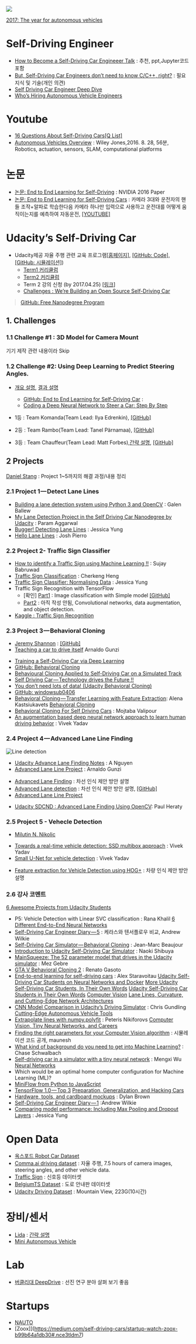![](https://cdn-images-1.medium.com/max/800/1*HTyatXEYA62kjN_kNxYW7g.png)

[2017: The year for autonomous vehicles](https://machinelearnings.co/2017-the-year-for-autonomous-vehicles-8359fec2d2db#.bh2nr1v38)

# Self-Driving Engineer
* [How to Become a Self-Driving Car Engineeer Talk](https://medium.com/self-driving-cars/how-to-become-a-self-driving-car-engineeer-talk-923dfa5e6665#.ig03r4tmq) : 추천, ppt,Jupyter코드 포함
* [But, Self-Driving Car Engineers don’t need to know C/C++, right?](https://medium.com/@mimoralea/but-self-driving-car-engineers-dont-need-to-know-c-c-right-3230725a7542#.1pk5qsb90) : 필요 지식 및 기술(개인 의견)
* [Self Driving Car Engineer Deep Dive](https://medium.com/@paysa/self-driving-car-engineer-deep-dive-89b814f3ff04#.pygljklaq)
* [Who’s Hiring Autonomous Vehicle Engineers](https://medium.com/self-driving-cars/whos-hiring-autonomous-vehicle-engineers-1ccf42185e08#.zd2odb5gs)

# Youtube
- [16 Questions About Self-Driving Cars](https://vimeo.com/198256576)[[Q List]](https://medium.com/self-driving-cars/frank-chens-16-questions-about-self-driving-car-3c663987965b#.85q8lxbdy)
- [Autonomous Vehicles Overview](https://www.youtube.com/watch?v=CruCp6vqPQs&feature=youtu.be) : Wiley Jones,2016. 8. 28, 56분, Robotics, actuation, sensors, SLAM, computational platforms

# 논문
* [논문: End to End Learning for Self-Driving](http://images.nvidia.com/content/tegra/automotive/images/2016/solutions/pdf/end-to-end-dl-using-px.pdf) : NVIDIA 2016 Paper
* [논문: End to End Learning for Self-Driving Cars](https://arxiv.org/abs/1604.07316) : 카메라 3대와 운전자의 핸들 조작+알파로 학습한다음 카메라 하나만 입력으로 사용하고 운전대를 어떻게 움직이는지를 예측하여 자동운전,  [[YOUTUBE]](https://drive.google.com/file/d/0B9raQzOpizn1TkRIa241ZnBEcjQ/view)




# Udacity’s Self-Driving Car
* Udacity제공 자율 주행 관련 교육 프로그램[[홈페이지]](https://www.udacity.com/drive), [[GitHub: Code]](https://github.com/udacity/self-driving-car), [[GitHub: 시뮬레이션]](https://github.com/udacity/self-driving-car-sim))
  * [Term1 커리큘럼](https://medium.com/self-driving-cars/term-1-in-depth-on-udacitys-self-driving-car-curriculum-ffcf46af0c08#.9kzwdddso)
  * [Term2 커리큘럼](https://medium.com/udacity/term-2-in-depth-on-udacitys-self-driving-car-curriculum-775130aae502#.drwc2n71n)
  * Term 2 강의 신청 (by 2017.04.25) [[링크]](https://admissions.udacity.com/new/nd013)
  * [Challenges : We’re Building an Open Source Self-Driving Car](https://medium.com/udacity/were-building-an-open-source-self-driving-car-ac3e973cd163#.w3hnxhv6l)

> [GitHub: Free Nanodegree Program](https://github.com/mikesprague/udacity-nanodegrees)

## 1. Challenges

### 1.1 Challenge #1 : 3D Model for Camera Mount
기기 제작 관련 내용이라 Skip

### 1.2 Challenge #2: Using Deep Learning to Predict Steering Angles.
* [개요 설명](https://medium.com/udacity/challenge-2-using-deep-learning-to-predict-steering-angles-f42004a36ff3#.7vo2x0vfn),  [결과 설명](https://medium.com/udacity/teaching-a-machine-to-steer-a-car-d73217f2492c#.84hhfrsfc)
  * [GitHub: End to End Learning for Self-Driving Car](https://github.com/windowsub0406/Behavior-Cloning) :
  * [Coding a Deep Neural Network to Steer a Car: Step By Step](https://medium.com/udacity/coding-a-deep-neural-network-to-steer-a-car-step-by-step-c075a12108e2#.7lxkxhoyd)

* 1등 : Team Komanda(Team Lead: Ilya Edrenkin), [[GitHub]](https://github.com/udacity/self-driving-car/tree/master/steering-models/community-models/komanda)
* 2등 : Team Rambo(Team Lead: Tanel Pärnamaa), [[GitHub]](https://github.com/udacity/self-driving-car/tree/master/steering-models/community-models/rambo)
* 3등 : Team Chauffeur(Team Lead: Matt Forbes),[간략 설명](https://medium.com/udacity/coding-a-deep-neural-network-to-steer-a-car-step-by-step-c075a12108e2#.pmiaer9k0),
 [[GitHub]](https://github.com/udacity/self-driving-car/tree/master/steering-models/community-models/chauffeur)

## 2 Projects
[Daniel Stang](http://www.cellar--door.com/sdc) : Project 1~5까지의 해결 과정/내용 정리

### 2.1 Project 1 — Detect Lane Lines
- [Building a lane detection system using Python 3 and OpenCV](https://medium.com/@galen.ballew/opencv-lanedetection-419361364fc0#.c2gg3agft) : Galen Ballew
- [My Lane Detection Project in the Self Driving Car Nanodegree by Udacity](https://medium.com/@paramaggarwal/my-lane-detection-project-for-the-self-driving-car-nanodegree-by-udacity-36a230553bd3#.iy3xxtun9) : Param Aggarwal
- [Bugger! Detecting Lane Lines](http://www.jessicayung.com/bugger-detecting-lane-lines/) : Jessica Yung
- [Hello Lane Lines](http://www.blog.autonomousd.com/2016/12/hello-lane-lines.html?showComment=1485840449048#c2413863224281126452) : Josh Pierro

### 2.2 Project 2- Traffic Sign Classifier
- [How to identify a Traffic Sign using Machine Learning !!](https://medium.com/@sujaybabruwad/how-to-identify-a-traffic-sign-using-machine-learning-7aa98c871469#.12d91nj06) : Sujay Babruwad
- [Traffic Sign Classification](https://medium.com/@hengcherkeng/updated-my-99-40-solution-to-udacity-nanodegree-project-p2-traffic-sign-classification-5580ae5bd51f#.iobd79qzu) : Cherkeng Heng
- [Traffic Sign Classifier: Normalising Data](http://www.jessicayung.com/traffic-sign-classifier-normalising-data/) : Jessica Yung
- Traffic Sign Recognition with TensorFlow
  - [확인] [Part1](https://medium.com/@waleedka/traffic-sign-recognition-with-tensorflow-629dffc391a6#.v2g5b44hl) : Image classification with Simple model  [[GitHub]](https://github.com/waleedka/traffic-signs-tensorflow/blob/master/notebook1.ipynb)
  - [Part2]() : 아직 작성 안됨,  Convolutional networks, data augmentation, and object detection.
- [Kaggle : Traffic Sign Recognition](https://inclass.kaggle.com/c/traffic-sign-recognition)

### 2.3 Project 3 — Behavioral Cloning
* [Jeremy Shannon](https://medium.com/udacity/udacity-self-driving-car-nanodegree-project-3-behavioral-cloning-446461b7c7f9#.j6t0algy9) : [[GitHub]](https://github.com/jeremy-shannon/CarND-Behavioral-Cloning-Project)
* [Teaching a car to drive itself](https://chatbotslife.com/teaching-a-car-to-drive-himself-e9a2966571c5#.g851pul4b) Arnaldo Gunzi
- [Training a Self-Driving Car via Deep Learning](http://blog.openroar.com/2016/12/29/self-driving-car-deep-learning/)
- [GitHub: Behavioral Cloning](https://github.com/jinchenglee/CarND-Behavioral-Cloning/blob/master/README.md)
- [Behavioural Cloning Applied to Self-Driving Car on a Simulated Track](https://medium.com/towards-data-science/behavioural-cloning-applied-to-self-driving-car-on-a-simulated-track-5365e1082230#.wkv74ptvr)
- [Self Driving Car — Technology drives the Future !!](https://medium.com/@sujaybabruwad/teaching-a-car-to-ride-itself-by-showing-it-how-a-human-driver-does-it-797cc9c2462b#.3a1pznag8)
- [You don’t need lots of data! (Udacity Behavioral Cloning)](https://medium.com/@fromtheast/you-dont-need-lots-of-data-udacity-behavioral-cloning-6d2d87316c52#.lw2tuad26)
- [GitHub: windowsub0406](https://github.com/windowsub0406/Behavior-Cloning)
- [Behavioral Cloning — Transfer Learning with Feature Extraction](https://medium.com/@kastsiukavets.alena/behavioral-cloning-transfer-learning-with-feature-extraction-a17b0ebabf67#.8rw2nug86): Alena Kastsiukavets
[Behavioral Cloning](https://medium.com/udacity/how-udacitys-self-driving-car-students-approach-behavioral-cloning-5ffbfd2979e5#.utl189or1)
- [Behavioral Cloning For Self Driving Cars](https://medium.com/@ValipourMojtaba/my-approach-for-project-3-2545578a9319#.337eo3ns7) : Mojtaba Valipour
- [An augmentation based deep neural network approach to learn human driving behavior](https://chatbotslife.com/using-augmentation-to-mimic-human-driving-496b569760a9#.10nhc95af) : Vivek Yadav

### 2.4 Project 4 — Advanced Lane Line Finding
![Line detection](https://cdn-images-1.medium.com/max/800/1*861hYMj2um2xgPzmeaJizQ.png)
- [Udacity Advance Lane Finding Notes](https://medium.com/@fromtheast/computer-vision-resources-411ae9bfef51#.h7wz91uf6) : A Nguyen
- [Advanced Lane Line Project](https://chatbotslife.com/advanced-lane-line-project-7635ddca1960#.is20rudnp) : Arnaldo Gunzi
* [Advanced Lane Finding](https://medium.com/@ajsmilutin/advanced-lane-finding-5d0be4072514#.trmrym9py) : 차선 인식 제안 방안 설명
* [Advanced Lane detection](https://medium.com/@MSqalli/advanced-lane-detection-6a769de0d581#.29pkw239p) : 차선 인식 제안 방안 설명, [[GitHub]](https://github.com/MehdiSv/AdvancedLineDetection)
* [Advanced Lane Line Project](https://chatbotslife.com/advanced-lane-line-project-7635ddca1960#.4qezclz13)
- [Udacity SDCND : Advanced Lane Finding Using OpenCV](https://medium.com/@heratypaul/udacity-sdcnd-advanced-lane-finding-45012da5ca7d#.ht4k5r8p0): Paul Heraty

### 2.5 Project 5 - Vehecle Detection
* [Milutin N. Nikolic](https://medium.com/@ajsmilutin/vehicle-detection-and-distance-estimation-7acde48256e1#.cicseb3pb)
- [Towards a real-time vehicle detection: SSD multibox approach](https://medium.com/@vivek.yadav/towards-a-real-time-vehicle-detection-ssd-multibox-approach-2519af2751c#.cldxjz489) : Vivek Yadav
- [Small U-Net for vehicle detection](https://chatbotslife.com/small-u-net-for-vehicle-detection-9eec216f9fd6#.75z3or11a) : Vivek Yadav
* [Feature extraction for Vehicle Detection using HOG+](https://medium.com/@mohankarthik/feature-extraction-for-vehicle-detection-using-hog-d99354a84d10#.2baik24s1) : 차량 인식 제안 방안 설명

### 2.6 강사 코멘트
[6 Awesome Projects from Udacity Students](https://medium.com/self-driving-cars/6-awesome-projects-from-udacity-students-and-1-awesome-thinkpiece-550004812558#.q86pa2wnr)
- P5: Vehicle Detection with Linear SVC classification : Rana Khalil
[6 Different End-to-End Neural Networks](https://medium.com/self-driving-cars/6-different-end-to-end-neural-networks-f307fa2904a5#.m9oak3lui)
- [Self-Driving Car Engineer Diary — 5](https://medium.com/@andrew.d.wilkie/self-driving-car-engineer-diary-5-63d2daab4591#.std8xapyl) : 케라스와 텐서플로우 비교, Andrew Wilkie
- [Self-Driving Car Simulator — Behavioral Cloning](https://medium.com/@jmlbeaujour/self-driving-car-simulator-behavioral-cloning-p3-c9f4338c86b0#.duindt4b0) : Jean-Marc Beaujour
- [Introduction to Udacity Self-Driving Car Simulator](https://medium.com/towards-data-science/introduction-to-udacity-self-driving-car-simulator-4d78198d301d#.rit7ljgmr) : Naoki Shibuya
- [MainSqueeze: The 52 parameter model that drives in the Udacity simulator](https://mez.github.io/deep%20learning/2017/02/14/mainsqueeze-the-52-parameter-model-that-drives-in-the-udacity-simulator/) : Mez Gebre
- [GTA V Behavioral Cloning 2](https://www.youtube.com/watch?v=aT9Kq589kGs&feature=youtu.be) : Renato Gasoto
- [End-to-end learning for self-driving cars](http://navoshta.com/end-to-end-deep-learning/) : Alex Staravoitau
[Udacity Self-Driving Car Students on Neural Networks and Docker](https://medium.com/self-driving-cars/udacity-self-driving-car-students-on-neural-networks-and-docker-ce6d0e8aa8a5#.h35v6qssx)
[More Udacity Self-Driving Car Students, In Their Own Words](https://medium.com/self-driving-cars/more-udacity-self-driving-car-students-in-their-own-words-193b99ee66eb#.i967c57v5)
[Udacity Self-Driving Car Students in Their Own Words](https://medium.com/self-driving-cars/self-driving-car-student-posts-171fcf4cd7a1#.up9x404km)
[Computer Vision](https://medium.com/self-driving-cars/how-udacity-students-learn-computer-vision-3eefb9d6b552#.ai0w0mwxy)
[Lane Lines, Curvature, and Cutting-Edge Network Architectures](https://medium.com/self-driving-cars/udacity-students-on-lane-lines-curvature-and-cutting-edge-network-architectures-6deef049659f#.2q7up4bey)
- [CNN Model Comparison in Udacity’s Driving Simulator](https://medium.com/@chrisgundling/cnn-model-comparison-in-udacitys-driving-simulator-9261de09b45#.4ftznxoee) : Chris Gundling
[Cutting-Edge Autonomous Vehicle Tools](https://medium.com/self-driving-cars/udacity-students-on-cutting-edge-autonomous-vehicle-tools-3c540eb7397f#.iflpootft)
- [Extrapolate lines with numpy.polyfit](https://peteris.rocks/blog/extrapolate-lines-with-numpy-polyfit/) : Peteris Nikiforovs
[Computer Vision, Tiny Neural Networks, and Careers](https://medium.com/self-driving-cars/udacity-students-on-computer-vision-neural-networks-and-careers-f6297d9cb15f#.wwiqwhmct)
- [Finding the right parameters for your Computer Vision algorithm](https://medium.com/@maunesh/finding-the-right-parameters-for-your-computer-vision-algorithm-d55643b6f954#.rl7dj0jxs) : 시뮬레이션 코드 공개, maunesh
- [What kind of background do you need to get into Machine Learning?](http://www.chaseschwalbach.com/what-kind-of-background-do-you-need-to-get-into-machine-learning/) : Chase Schwalbach
- [Self-driving car in a simulator with a tiny neural network](https://medium.com/@xslittlegrass/self-driving-car-in-a-simulator-with-a-tiny-neural-network-13d33b871234#.uz2xos9up) : Mengxi Wu
[Neural Networks](https://medium.com/self-driving-cars/udacity-students-who-love-neural-networks-f5ccb0826b0f#.89p4fjkqe)
- Which would be an optimal home computer configuration for Machine Learning (ML)?
- [MiniFlow from Python to JavaScript](https://medium.com/@tempflip/what-ive-learned-about-neural-networks-when-porting-miniflow-from-python-to-javascript-33ef3c143b5c#.88v5wq110)
- [TensorFlow 1.0 — Top 3]()
[Preparation, Generalization, and Hacking Cars](https://medium.com/self-driving-cars/carnd-students-on-preparation-generalization-and-hacking-cars-41f4f54be5ca#.m00tx4gkr)
- [Hardware, tools, and cardboard mockups](https://djwbrown.github.io/self-driving-nanodegree/brz/update/2017/01/23/hardware-tools-and-cardboard-mockups.html) : Dylan Brown
- [Self-Driving Car Engineer Diary — 1](https://medium.com/@andrew.d.wilkie/self-driving-car-engineer-diary-1-33cf9f8ff1cd#.rc4fdlwp0) :Andrew Wilkie
- [Comparing model performance: Including Max Pooling and Dropout Layers](http://www.jessicayung.com/comparing-model-performance-including-max-pooling-and-dropout-layers/) : Jessica Yung

# Open Data
* [옥스포드 Robot Car Dataset](http://robotcar-dataset.robots.ox.ac.uk/index.html)
* [Comma.ai driving dataset](https://github.com/commaai/research) : 자율 주행, 7.5 hours of camera images, steering angles, and other vehicle data.
* [Traffic Sign](http://www.vision.ee.ethz.ch/~timofter/traffic_signs/) : 신호등 데이터셋
* [BelgiumTS Dataset](http://btsd.ethz.ch/shareddata/index.html) : 도로 안내판 데이터셋
* [Udacity Driving Dataset](https://medium.com/udacity/open-sourcing-223gb-of-mountain-view-driving-data-f6b5593fbfa5#.1aq6pztwj) : Mountain View, 223G(10시간)

# 장비/센서
- [Lida](https://www.blackmoreinc.com/) : [간략 설명](https://medium.com/self-driving-cars/startup-watch-blackmore-1c0f43e24467#.1lfeyxf5f)
- [Mini Autonomous Vehicle](https://medium.com/self-driving-cars/miniature-autonomous-vehicle-dc48d0740afc#.aa4w6l1bs)

# Lab
- [버클리대 DeepDrive](http://bdd.berkeley.edu) : 선진 연구 분야 살펴 보기 좋음

# Startups
- [NAUTO](https://medium.com/self-driving-cars/startup-watch-nauto-1fc88c00a809#.51ybxti2k)
- [Zoox]](https://medium.com/self-driving-cars/startup-watch-zoox-b99b64a1db30#.nce3tldm7)

